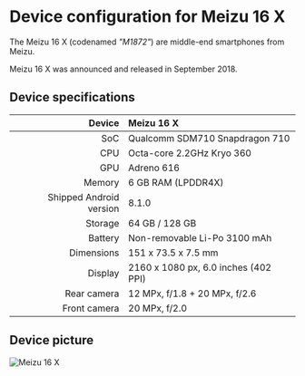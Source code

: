 
Device configuration for Meizu 16 X
==============

The Meizu 16 X (codenamed _"M1872"_) are middle-end smartphones from Meizu.

Meizu 16 X was announced and released in September 2018.

## Device specifications

| Device       | Meizu 16 X                             |
| -----------: | :------------------------------------- |
| SoC          | Qualcomm SDM710 Snapdragon 710         |
| CPU          | Octa-core 2.2GHz Kryo 360              |
| GPU          | Adreno 616                             |
| Memory       | 6 GB RAM (LPDDR4X)                     |
| Shipped Android version | 8.1.0                       |
| Storage      | 64 GB / 128 GB                         |
| Battery      | Non-removable Li-Po 3100 mAh           |
| Dimensions   | 151 x 73.5 x 7.5 mm                    |
| Display      | 2160 x 1080 px, 6.0 inches (402 PPI)   |
| Rear camera  | 12 MPx, f/1.8 + 20 MPx, f/2.6          |
| Front camera | 20 MPx, f/2.0                          |

## Device picture

![Meizu 16 X](https://www3.res.meizu.com/static/cn/16x/spec/images/phone-blue_205c805.png "Meizu 16 X")
